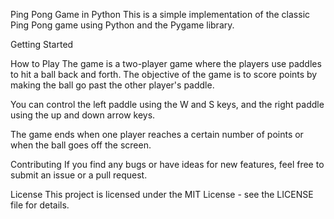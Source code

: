 Ping Pong Game in Python
This is a simple implementation of the classic Ping Pong game using Python and the Pygame library.

Getting Started

How to Play
The game is a two-player game where the players use paddles to hit a ball back and forth. The objective of the game is to score points by making the ball go past the other player's paddle.

You can control the left paddle using the W and S keys, and the right paddle using the up and down arrow keys.

The game ends when one player reaches a certain number of points or when the ball goes off the screen.

Contributing
If you find any bugs or have ideas for new features, feel free to submit an issue or a pull request.

License
This project is licensed under the MIT License - see the LICENSE file for details.
